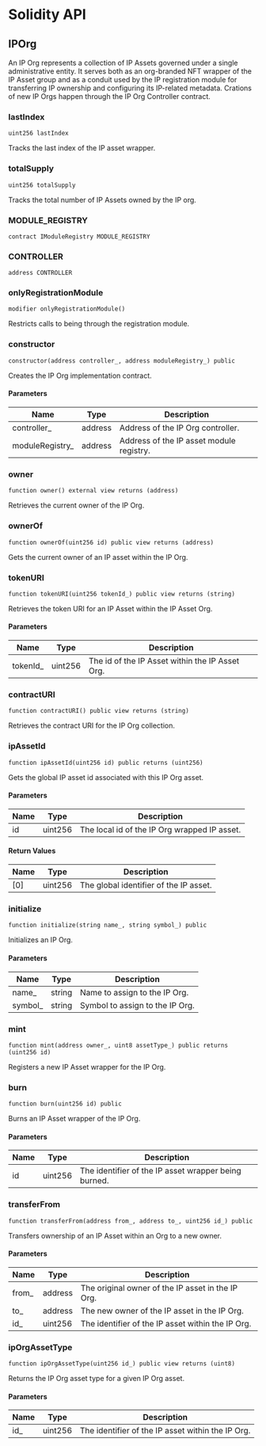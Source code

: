 # Solidity API

## IPOrg

An IP Org represents a collection of IP Assets governed under a single
        administrative entity. It serves both as an org-branded NFT wrapper of
        the IP Asset group and as a conduit used by the IP registration module
        for transferring IP ownership and configuring its IP-related metadata.
        Crations of new IP Orgs happen through the IP Org Controller contract.

### lastIndex

```solidity
uint256 lastIndex
```

Tracks the last index of the IP asset wrapper.

### totalSupply

```solidity
uint256 totalSupply
```

Tracks the total number of IP Assets owned by the IP org.

### MODULE_REGISTRY

```solidity
contract IModuleRegistry MODULE_REGISTRY
```

### CONTROLLER

```solidity
address CONTROLLER
```

### onlyRegistrationModule

```solidity
modifier onlyRegistrationModule()
```

Restricts calls to being through the registration module.

### constructor

```solidity
constructor(address controller_, address moduleRegistry_) public
```

Creates the IP Org implementation contract.

#### Parameters

| Name | Type | Description |
| ---- | ---- | ----------- |
| controller_ | address | Address of the IP Org controller. |
| moduleRegistry_ | address | Address of the IP asset module registry. |

### owner

```solidity
function owner() external view returns (address)
```

Retrieves the current owner of the IP Org.

### ownerOf

```solidity
function ownerOf(uint256 id) public view returns (address)
```

Gets the current owner of an IP asset within the IP Org.

### tokenURI

```solidity
function tokenURI(uint256 tokenId_) public view returns (string)
```

Retrieves the token URI for an IP Asset within the IP Asset Org.

#### Parameters

| Name | Type | Description |
| ---- | ---- | ----------- |
| tokenId_ | uint256 | The id of the IP Asset within the IP Asset Org. |

### contractURI

```solidity
function contractURI() public view returns (string)
```

Retrieves the contract URI for the IP Org collection.

### ipAssetId

```solidity
function ipAssetId(uint256 id) public returns (uint256)
```

Gets the global IP asset id associated with this IP Org asset.

#### Parameters

| Name | Type | Description |
| ---- | ---- | ----------- |
| id | uint256 | The local id of the IP Org wrapped IP asset. |

#### Return Values

| Name | Type | Description |
| ---- | ---- | ----------- |
| [0] | uint256 | The global identifier of the IP asset. |

### initialize

```solidity
function initialize(string name_, string symbol_) public
```

Initializes an IP Org.

#### Parameters

| Name | Type | Description |
| ---- | ---- | ----------- |
| name_ | string | Name to assign to the IP Org. |
| symbol_ | string | Symbol to assign to the IP Org. |

### mint

```solidity
function mint(address owner_, uint8 assetType_) public returns (uint256 id)
```

Registers a new IP Asset wrapper for the IP Org.

### burn

```solidity
function burn(uint256 id) public
```

Burns an IP Asset wrapper of the IP Org.

#### Parameters

| Name | Type | Description |
| ---- | ---- | ----------- |
| id | uint256 | The identifier of the IP asset wrapper being burned. |

### transferFrom

```solidity
function transferFrom(address from_, address to_, uint256 id_) public
```

Transfers ownership of an IP Asset within an Org to a new owner.

#### Parameters

| Name | Type | Description |
| ---- | ---- | ----------- |
| from_ | address | The original owner of the IP asset in the IP Org. |
| to_ | address | The new owner of the IP asset in the IP Org. |
| id_ | uint256 | The identifier of the IP asset within the IP Org. |

### ipOrgAssetType

```solidity
function ipOrgAssetType(uint256 id_) public view returns (uint8)
```

Returns the IP Org asset type for a given IP Org asset.

#### Parameters

| Name | Type | Description |
| ---- | ---- | ----------- |
| id_ | uint256 | The identifier of the IP asset within the IP Org. |

